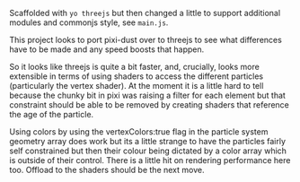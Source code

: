 Scaffolded with `yo threejs` but then changed a little to support additional modules and commonjs style, see `main.js`.


This project looks to port pixi-dust over to threejs to see what differences have to be made and any speed boosts that happen.

So it looks like threejs is quite a bit faster, and, crucially, looks more extensible in terms of using shaders to access the different particles (particularly the vertex shader).  At the moment it is a little hard to tell because the chunky bit in pixi was raising a filter for each element but that constraint should be able to be removed by creating shaders that reference the age of the particle.

Using colors by using the vertexColors:true flag in the particle system geometry array does work but its a little strange to have the particles fairly self constrained but then their colour being dictated by a color array which is outside of their control.  There is a little hit on rendering performance here too.  Offload to the shaders should be the next move.